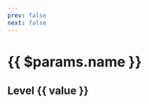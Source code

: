 ```yaml
---
prev: false
next: false
---
```


<script setup>
import { useData } from 'vitepress'

const { page } = useData()
</script>

<h1>{{ $params.name }}</h1>

<div v-for="(value, key) in $params.data">
  <h2>Level {{ value }}
    <ImageLink path="skills/" :name="$params.role + '-' + key" :alt="$frontmatter.key" />
  </h2>
</div>

<!-- <pre>{{ $params.skills }}</pre> -->
<!-- <pre>{{ $params.data }}</pre> -->
<!-- <pre>{{ page }}</pre> -->

